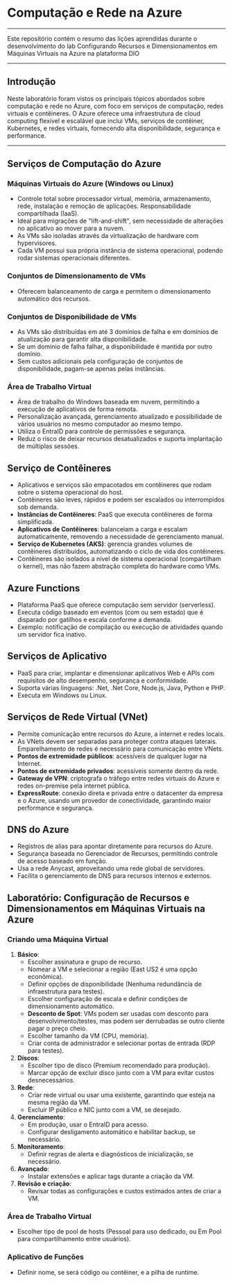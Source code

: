 # Computação e Rede na Azure
---
Este repositório contém o resumo das lições aprendidas durante o desenvolvimento do lab Configurando Recursos e Dimensionamentos em Máquinas Virtuais na Azure na plataforma DIO

---
## Introdução
Neste laboratório foram vistos os principais tópicos abordados sobre computação e rede no Azure, com foco em serviços de computação, redes virtuais e contêineres. O Azure oferece uma infraestrutura de cloud computing flexível e escalável que inclui VMs, serviços de contêiner, Kubernetes, e redes virtuais, fornecendo alta disponibilidade, segurança e performance. 

---

## Serviços de Computação do Azure

### Máquinas Virtuais do Azure (Windows ou Linux)
- Controle total sobre processador virtual, memória, armazenamento, rede, instalação e remoção de aplicações. Responsabilidade compartilhada (IaaS).
- Ideal para migrações de "lift-and-shift", sem necessidade de alterações no aplicativo ao mover para a nuvem.
- As VMs são isoladas através da virtualização de hardware com hypervisores.
- Cada VM possui sua própria instância de sistema operacional, podendo rodar sistemas operacionais diferentes.

### Conjuntos de Dimensionamento de VMs
- Oferecem balanceamento de carga e permitem o dimensionamento automático dos recursos.

### Conjuntos de Disponibilidade de VMs
- As VMs são distribuídas em até 3 domínios de falha e em domínios de atualização para garantir alta disponibilidade.
- Se um domínio de falha falhar, a disponibilidade é mantida por outro domínio.
- Sem custos adicionais pela configuração de conjuntos de disponibilidade, pagam-se apenas pelas instâncias.

### Área de Trabalho Virtual
- Área de trabalho do Windows baseada em nuvem, permitindo a execução de aplicativos de forma remota.
- Personalização avançada, gerenciamento atualizado e possibilidade de vários usuários no mesmo computador ao mesmo tempo.
- Utiliza o EntraID para controle de permissões e segurança.
- Reduz o risco de deixar recursos desatualizados e suporta implantação de múltiplas sessões.

## Serviço de Contêineres

- Aplicativos e serviços são empacotados em contêineres que rodam sobre o sistema operacional do host.
- Contêineres são leves, rápidos e podem ser escalados ou interrompidos sob demanda.
- **Instâncias de Contêineres**: PaaS que executa contêineres de forma simplificada.
- **Aplicativos de Contêineres**: balanceiam a carga e escalam automaticamente, removendo a necessidade de gerenciamento manual.
- **Serviço de Kubernetes (AKS)**: gerencia grandes volumes de contêineres distribuídos, automatizando o ciclo de vida dos contêineres.
- Contêineres são isolados a nível de sistema operacional (compartilham o kernel), mas não fazem abstração completa do hardware como VMs.

## Azure Functions
- Plataforma PaaS que oferece computação sem servidor (serverless).
- Executa código baseado em eventos (com ou sem estado) que é disparado por gatilhos e escala conforme a demanda.
- Exemplo: notificação de compilação ou execução de atividades quando um servidor fica inativo.

## Serviços de Aplicativo
- PaaS para criar, implantar e dimensionar aplicativos Web e APIs com requisitos de alto desempenho, segurança e conformidade.
- Suporta várias linguagens: .Net, .Net Core, Node.js, Java, Python e PHP.
- Executa em Windows ou Linux.

## Serviços de Rede Virtual (VNet)
- Permite comunicação entre recursos do Azure, a internet e redes locais.
- As VNets devem ser separadas para proteger contra ataques laterais. Emparelhamento de redes é necessário para comunicação entre VNets.
- **Pontos de extremidade públicos**: acessíveis de qualquer lugar na Internet.
- **Pontos de extremidade privados**: acessíveis somente dentro da rede.
- **Gateway de VPN**: criptografa o tráfego entre redes virtuais do Azure e redes on-premise pela internet pública.
- **ExpressRoute**: conexão direta e privada entre o datacenter da empresa e o Azure, usando um provedor de conectividade, garantindo maior performance e segurança.

## DNS do Azure
- Registros de alias para apontar diretamente para recursos do Azure.
- Segurança baseada no Gerenciador de Recursos, permitindo controle de acesso baseado em função.
- Usa a rede Anycast, aproveitando uma rede global de servidores.
- Facilita o gerenciamento de DNS para recursos internos e externos.

## Laboratório: Configuração de Recursos e Dimensionamentos em Máquinas Virtuais na Azure

### Criando uma Máquina Virtual
1. **Básico**:
   - Escolher assinatura e grupo de recurso.
   - Nomear a VM e selecionar a região (East US2 é uma opção econômica).
   - Definir opções de disponibilidade (Nenhuma redundância de infraestrutura para testes).
   - Escolher configuração de escala e definir condições de dimensionamento automático.
   - **Desconto de Spot**: VMs podem ser usadas com desconto para desenvolvimento/testes, mas podem ser derrubadas se outro cliente pagar o preço cheio.
   - Escolher tamanho da VM (CPU, memória).
   - Criar conta de administrador e selecionar portas de entrada (RDP para testes).
2. **Discos**:
   - Escolher tipo de disco (Premium recomendado para produção).
   - Marcar opção de excluir disco junto com a VM para evitar custos desnecessários.
3. **Rede**:
   - Criar rede virtual ou usar uma existente, garantindo que esteja na mesma região da VM.
   - Excluir IP público e NIC junto com a VM, se desejado.
4. **Gerenciamento**:
   - Em produção, usar o EntraID para acesso.
   - Configurar desligamento automático e habilitar backup, se necessário.
5. **Monitoramento**:
   - Definir regras de alerta e diagnósticos de inicialização, se necessário.
6. **Avançado**:
   - Instalar extensões e aplicar tags durante a criação da VM.
7. **Revisão e criação**:
   - Revisar todas as configurações e custos estimados antes de criar a VM.

### Área de Trabalho Virtual
- Escolher tipo de pool de hosts (Pessoal para uso dedicado, ou Em Pool para compartilhamento entre usuários).

### Aplicativo de Funções
- Definir nome, se será código ou contêiner, e a pilha de runtime.
